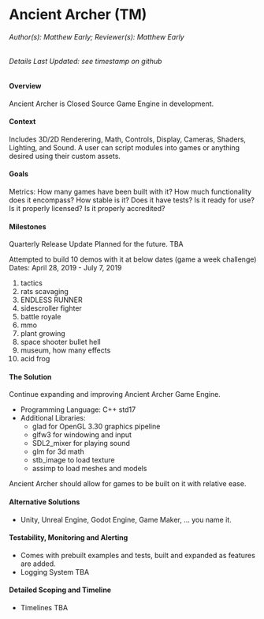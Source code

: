 # Ancient Archer (TM)

###### Author(s): Matthew Early;  Reviewer(s): Matthew Early

###### Details Last Updated: see timestamp on github

#### Overview

Ancient Archer is Closed Source Game Engine in development.

#### Context

Includes 3D/2D Renderering, Math, Controls, Display, Cameras, Shaders, Lighting, and Sound. A user can script modules into games or anything desired using their custom assets.

#### Goals

Metrics: How many games have been built with it? How much functionality does it encompass? How stable is it? Does it have tests? Is it ready for use? Is it properly licensed? Is it properly accredited?

#### Milestones

Quarterly Release Update Planned for the future. TBA

Attempted to build 10 demos with it at below dates (game a week challenge)
Dates: April 28, 2019 - July 7, 2019
1. tactics
2. rats scavaging
3. ENDLESS RUNNER
4. sidescroller fighter
5. battle royale
6. mmo
7. plant growing
8. space shooter bullet hell
9. museum, how many effects
10. acid frog

#### The Solution

Continue expanding and improving Ancient Archer Game Engine.
* Programming Language: C++ std17
* Additional Libraries: 
    * glad for OpenGL 3.30 graphics pipeline
    * glfw3 for windowing and input
    * SDL2_mixer for playing sound
    * glm for 3d math
    * stb_image to load texture
    * assimp to load meshes and models

Ancient Archer should allow for games to be built on it with relative ease.

#### Alternative Solutions

* Unity, Unreal Engine, Godot Engine, Game Maker, ... you name it.

#### Testability, Monitoring and Alerting

* Comes with prebuilt examples and tests, built and expanded as features are added.
* Logging System TBA


#### Detailed Scoping and Timeline

* Timelines TBA
